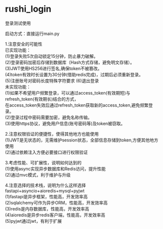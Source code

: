 # rushi_login
登录测试使用

启动方式：直接运行main.py

1.注意安全的可能性  
已实现功能：  
(1)登录失败5次自动锁定15分钟，防止暴力破解。  
(2)登录密码加密后存储到数据库（Hash方式存储，避免明文存储）。  
(3)JWT使用HS256进行签名,确保token不被篡改。  
(4)token有效时长设置为30分钟(借助redis完成)，过期后必须重新登录。  
(5)注册账号对密码长度特殊字符要求
(6)退出登录  
未实现功能：  
(1)如果不希望用户频繁登录，可以通过access_token(有效期短)与refresh_token(有效期长)结合的方式，  
在access_token失效后通过refresh_token获取新的access_token,避免频繁登录。  
(2)登录过程中密码需要加密，避免名称传输。  
(3)使用https协议，避免用户信息(账号密码等)及token被窃取。  
  
  
2.注意权限验证的便捷性，使得其他地方也能使用  
(1)JWT是无状态的，无需维护session状态，全部信息存储到token,方便其他地方使用  
(2)通过依赖注入方便必要接口进行权限验证  
  
3.考虑性能、可扩展性，说明如何达到的  
(1)使用async实现异步数据库和Redis访问，提升性能  
(2)通过mvc模式，利于维护与升级  

4.注意选择的技术栈，说明为什么这样选择  
fastapi+asyncio+aioredis+mysql+pyjwt  
(1)fastapi是异步框架，性能高，开发效率高  
(2)sqlalchemy可作为异步ORM，性能高，开发效率高  
(3)redis是内存数据库，性能高，开发效率高  
(4)aioredis是异步redis客户端，性能高，开发效率高  
(5)pyjwt通过jwt，有利于扩展  